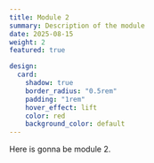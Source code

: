 ```yaml
---
title: Module 2
summary: Description of the module
date: 2025-08-15
weight: 2
featured: true

design:
  card:
    shadow: true
    border_radius: "0.5rem"
    padding: "1rem"
    hover_effect: lift
    color: red
    background_color: default
---
```


Here is gonna be module 2.